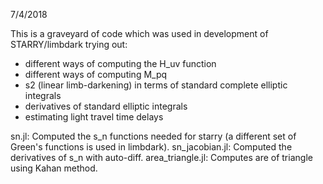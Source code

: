 7/4/2018

This is a graveyard of code which was used in development
of STARRY/limbdark trying out:

- different ways of computing the H_uv function
- different ways of computing M_pq
- s2 (linear limb-darkening) in terms of standard complete
  elliptic integrals
- derivatives of standard elliptic integrals
- estimating light travel time delays

sn.jl:  Computed the s_n functions needed for starry (a different
  set of Green's functions is used in limbdark).
sn_jacobian.jl:  Computed the derivatives of s_n with auto-diff.
area_triangle.jl:  Computes are of triangle using Kahan method.
